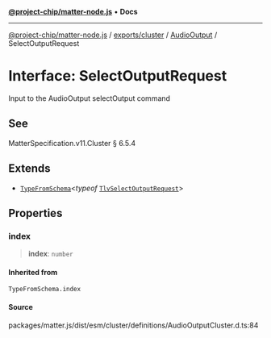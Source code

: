 [**@project-chip/matter-node.js**](../../../../../README.md) • **Docs**

***

[@project-chip/matter-node.js](../../../../../modules.md) / [exports/cluster](../../../README.md) / [AudioOutput](../README.md) / SelectOutputRequest

# Interface: SelectOutputRequest

Input to the AudioOutput selectOutput command

## See

MatterSpecification.v11.Cluster § 6.5.4

## Extends

- [`TypeFromSchema`](../../../../tlv/README.md#typefromschemas)\<*typeof* [`TlvSelectOutputRequest`](../README.md#tlvselectoutputrequest)\>

## Properties

### index

> **index**: `number`

#### Inherited from

`TypeFromSchema.index`

#### Source

packages/matter.js/dist/esm/cluster/definitions/AudioOutputCluster.d.ts:84
